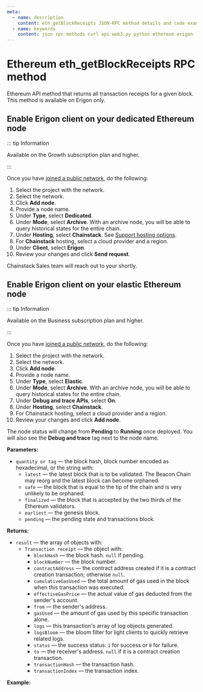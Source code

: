 ```yaml
---
meta:
  - name: description
    content: eth_getBlockReceipts JSON-RPC method details and code examples.
  - name: keywords
    content: json rpc methods curl api web3.py python ethereum erigon
---
```


# Ethereum eth_getBlockReceipts RPC method

Ethereum API method that returns all transaction receipts for a given block. This method is available on Erigon only.

## Enable Erigon client on your dedicated Ethereum node

::: tip Information

Available on the Growth subscription plan and higher.

:::

Once you have [joined a public network](/platform/join-a-public-network#join-an-ethereum-network), do the following:

1. Select the project with the network.
1. Select the network.
1. Click **Add node**.
1. Provide a node name.
1. Under **Type**, select **Dedicated**.
1. Under **Mode**, select **Archive**. With an archive node, you will be able to query historical states for the entire chain.
1. Under **Hosting**, select **Chainstack**. See [Support hosting options](/platform/supported-hosting-options).
1. For **Chainstack** hosting, select a cloud provider and a region.
1. Under **Client**, select **Erigon**.
1. Review your changes and click **Send request**.

Chainstack Sales team will reach out to your shortly.

## Enable Erigon client on your elastic Ethereum node

::: tip Information

Available on the Business subscription plan and higher.

:::

Once you have [joined a public network](/platform/join-a-public-network#join-an-ethereum-network), do the following:

1. Select the project with the network.
1. Select the network.
1. Click **Add node**.
1. Provide a node name.
1. Under **Type**, select **Elastic**.
1. Under **Mode**, select **Archive**. With an archive node, you will be able to query historical states for the entire chain.
1. Under **Debug and trace APIs**, select **On**.
1. Under **Hosting**, select **Chainstack**.
1. For Chainstack hosting, select a cloud provider and a region.
1. Review your changes and click **Add node**.

The node status will change from **Pending** to **Running** once deployed. You will also see the **Debug and trace** tag next to the node name.

**Parameters:**

* `quantity or tag` — the block hash, block number encoded as hexadecimal, or the string with:
    * `latest` — the latest block that is to be validated. The Beacon Chain may reorg and the latest block can become orphaned.
    * `safe` — the block that is equal to the tip of the chain and is very unlikely to be orphaned.
    * `finalized` — the block that is accepted by the two thirds of the Ethereum validators.
    * `earliest` — the genesis block.
    * `pending` — the pending state and transactions block.

**Returns:**

* `result` — the array of objects with:
  * `Transaction receipt` — the object with:
    * `blockHash` — the block hash. `null` if pending.
    * `blockNumber` — the block number.
    * `contractAddress` — the contract address created if it is a contract creation transaction; otherwise `null`.
    * `cumulativeGasUsed` — the total amount of gas used in the block when this transaction was executed.
    * `effectiveGasPrice` — the actual value of gas deducted from the sender's account.
    * `from` — the sender's address.
    * `gasUsed` — the amount of gas used by this specific transaction alone.
    * `logs` — this transaction's array of log objects generated.
    * `logsBloom` — the bloom filter for light clients to quickly retrieve related logs.
    * `status` —  the success status: `1` for success or `0` for failure.
    * `to` — the receiver's address. `null` if it is a contract creation transaction.
    * `transactionHash` — the transaction hash.
    * `transactionIndex` — the transaction index.

**Example:**

<CodeSwitcher :languages="{py:'web3.py', cr:'cURL'}">

<template v-slot:py>

``` py
from web3 import Web3
node_url = "CHAINSTACK_NODE_URL"
web3 = Web3.HTTPProvider(node_url)

block_receipts = web3.make_request('eth_getBlockReceipts', ['latest'])
print(block_receipts)
```

</template>
<template v-slot:cr>

``` sh
curl -X POST "CHAINSTACK_NODE_URL" \
  -H 'Content-Type: application/json' \
  --data '{"method":"eth_getBlockReceipts","params":["latest"], "jsonrpc":"2.0","id":1}'
```

</template>
</CodeSwitcher>
